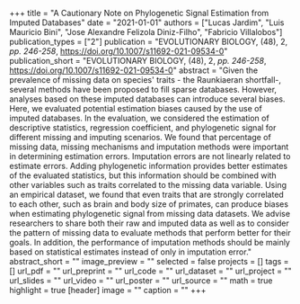 +++
title = "A Cautionary Note on Phylogenetic Signal Estimation from Imputed
   Databases"
date = "2021-01-01"
authors = ["Lucas Jardim", "Luis Mauricio Bini", "Jose Alexandre Felizola Diniz-Filho", "Fabricio Villalobos"]
publication_types = ["2"]
publication = "EVOLUTIONARY BIOLOGY, (48), 2, _pp. 246-258_, https://doi.org/10.1007/s11692-021-09534-0"
publication_short = "EVOLUTIONARY BIOLOGY, (48), 2, _pp. 246-258_, https://doi.org/10.1007/s11692-021-09534-0"
abstract = "Given the prevalence of missing data on species' traits - the
   Raunkiaeran shortfall-, several methods have been proposed to fill
   sparse databases. However, analyses based on these imputed databases can
   introduce several biases. Here, we evaluated potential estimation biases
   caused by the use of imputed databases. In the evaluation, we considered
   the estimation of descriptive statistics, regression coefficient, and
   phylogenetic signal for different missing and imputing scenarios. We
   found that percentage of missing data, missing mechanisms and imputation
   methods were important in determining estimation errors. Imputation
   errors are not linearly related to estimate errors. Adding phylogenetic
   information provides better estimates of the evaluated statistics, but
   this information should be combined with other variables such as traits
   correlated to the missing data variable. Using an empirical dataset, we
   found that even traits that are strongly correlated to each other, such
   as brain and body size of primates, can produce biases when estimating
   phylogenetic signal from missing data datasets. We advise researchers to
   share both their raw and imputed data as well as to consider the pattern
   of missing data to evaluate methods that perform better for their goals.
   In addition, the performance of imputation methods should be mainly
   based on statistical estimates instead of only in imputation error."
abstract_short = ""
image_preview = ""
selected = false
projects = []
tags = []
url_pdf = ""
url_preprint = ""
url_code = ""
url_dataset = ""
url_project = ""
url_slides = ""
url_video = ""
url_poster = ""
url_source = ""
math = true
highlight = true
[header]
image = ""
caption = ""
+++

